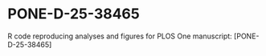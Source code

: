 # PONE-D-25-38465
R code reproducing analyses and figures for PLOS One manuscript: [PONE-D-25-38465]
